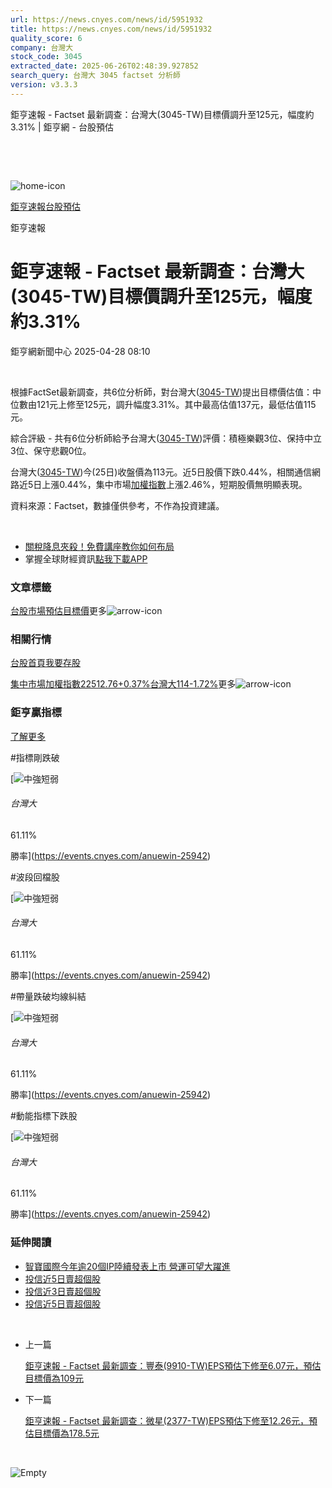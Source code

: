 ```yaml
---
url: https://news.cnyes.com/news/id/5951932
title: https://news.cnyes.com/news/id/5951932
quality_score: 6
company: 台灣大
stock_code: 3045
extracted_date: 2025-06-26T02:48:39.927852
search_query: 台灣大 3045 factset 分析師
version: v3.3.3
---
```


鉅亨速報 - Factset 最新調查：台灣大(3045-TW)目標價調升至125元，幅度約3.31% | 鉅亨網 - 台股預估

‌

‌

![home-icon](/assets/icons/breadCrumb/symbol-icon-home.svg)

[鉅亨速報](/news/cat/anue_live)[台股預估](/news/cat/tw_forecast)

鉅亨速報

# 鉅亨速報 - Factset 最新調查：台灣大(3045-TW)目標價調升至125元，幅度約3.31%

鉅亨網新聞中心 2025-04-28 08:10

‌

根據FactSet最新調查，共6位分析師，對台灣大([3045-TW](https://www.cnyes.com/twstock/3045))提出目標價估值：中位數由121元上修至125元，調升幅度3.31%。其中最高估值137元，最低估值115元。

綜合評級 - 共有6位分析師給予台灣大([3045-TW](https://www.cnyes.com/twstock/3045))評價：積極樂觀3位、保持中立3位、保守悲觀0位。

台灣大([3045-TW](https://www.cnyes.com/twstock/3045))今(25日)收盤價為113元。近5日股價下跌0.44%，相關通信網路近5日上漲0.44%，集中市場[加權指數](https://invest.cnyes.com/index/TWS/TSE01)上漲2.46%，短期股價無明顯表現。

資料來源：Factset，數據僅供參考，不作為投資建議。

‌

* [關稅降息夾殺！免費講座教你如何布局](https://www.rsc.com.tw/Cnyes_RSC/SeminarBooking2025InvestmentOutlook.aspx?utm_source=anue&utm_medium=usstocks_end)
* 掌握全球財經資訊[點我下載APP](http://www.cnyes.com/app/?utm_source=mweb&utm_medium=HamMenuBanner&utm_campaign=fixed&utm_content=entr)

### 文章標籤

[台股](https://news.cnyes.com/tag/台股 "台股")[市場預估](https://news.cnyes.com/tag/市場預估 "市場預估")[目標價](https://news.cnyes.com/tag/目標價 "目標價")更多![arrow-icon](/assets/icons/arrows/arrow-down.svg)

### 相關行情

[台股首頁](https://www.cnyes.com/twstock)[我要存股](https://supr.link/8OHaU)

[集中市場加權指數22512.76+0.37%](https://invest.cnyes.com/index/TWS/TSE01)[台灣大114-1.72%](https://www.cnyes.com/twstock/3045)更多![arrow-icon](/assets/icons/arrows/arrow-down.svg)

### 鉅亨贏指標

[了解更多](https://events.cnyes.com/anuewin-25942)

#指標剛跌破

[![中強短弱](/assets/icons/win-indicator/long-to-short.svg)

###### 台灣大

61.11%

勝率](https://events.cnyes.com/anuewin-25942)

#波段回檔股

[![中強短弱](/assets/icons/win-indicator/long-to-short.svg)

###### 台灣大

61.11%

勝率](https://events.cnyes.com/anuewin-25942)

#帶量跌破均線糾結

[![中強短弱](/assets/icons/win-indicator/long-to-short.svg)

###### 台灣大

61.11%

勝率](https://events.cnyes.com/anuewin-25942)

#動能指標下跌股

[![中強短弱](/assets/icons/win-indicator/long-to-short.svg)

###### 台灣大

61.11%

勝率](https://events.cnyes.com/anuewin-25942)

### 延伸閱讀

* [智寶國際今年逾20個IP陸續發表上市 營運可望大躍進](/news/id/5949253)
* [投信近5日賣超個股](/news/id/5948752)
* [投信近3日賣超個股](/news/id/5948750)
* [投信近5日賣超個股](/news/id/5944463)

‌

* 上一篇

  [鉅亨速報 - Factset 最新調查：豐泰(9910-TW)EPS預估下修至6.07元，預估目標價為109元](/news/id/5952343)
* 下一篇

  [鉅亨速報 - Factset 最新調查：微星(2377-TW)EPS預估下修至12.26元，預估目標價為178.5元](/news/id/5951637)

‌

![Empty](/assets/icons/skeleton/empty-image.svg)

‌